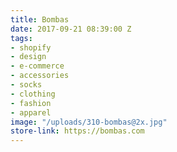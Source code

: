 ```yaml
---
title: Bombas
date: 2017-09-21 08:39:00 Z
tags:
- shopify
- design
- e-commerce
- accessories
- socks
- clothing
- fashion
- apparel
image: "/uploads/310-bombas@2x.jpg"
store-link: https://bombas.com
---
```


